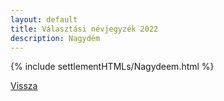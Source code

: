 ```yaml
---
layout: default
title: Választási névjegyzék 2022
description: Nagydém
---
```


{% include settlementHTMLs/Nagydeem.html %}

[Vissza](./)